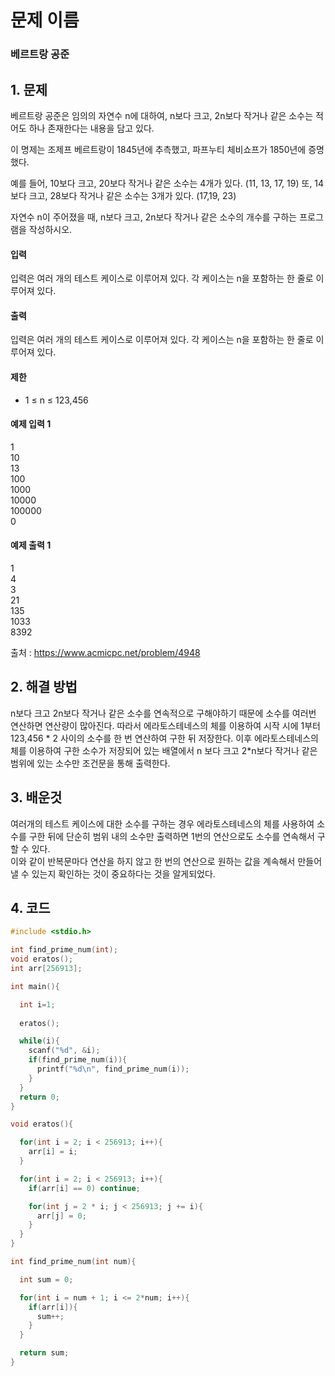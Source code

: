 # 문제 이름
### 베르트랑 공준

## 1. 문제
베르트랑 공준은 임의의 자연수 n에 대하여, n보다 크고, 2n보다 작거나 같은 소수는 적어도 하나 존재한다는 내용을 담고 있다.

이 명제는 조제프 베르트랑이 1845년에 추측했고, 파프누티 체비쇼프가 1850년에 증명했다.

예를 들어, 10보다 크고, 20보다 작거나 같은 소수는 4개가 있다. (11, 13, 17, 19) 또, 14보다 크고, 28보다 작거나 같은 소수는 3개가 있다. (17,19, 23)

자연수 n이 주어졌을 때, n보다 크고, 2n보다 작거나 같은 소수의 개수를 구하는 프로그램을 작성하시오.

#### 입력
입력은 여러 개의 테스트 케이스로 이루어져 있다. 각 케이스는 n을 포함하는 한 줄로 이루어져 있다.


#### 출력
입력은 여러 개의 테스트 케이스로 이루어져 있다. 각 케이스는 n을 포함하는 한 줄로 이루어져 있다.

#### 제한
-   1 ≤ n ≤ 123,456

#### 예제 입력 1
1</br>
10</br>
13</br>
100</br>
1000</br>
10000</br>
100000</br>
0

#### 예제 출력 1
1</br>
4</br>
3</br>
21</br>
135</br>
1033</br>
8392</br>

출처 : https://www.acmicpc.net/problem/4948

## 2. 해결 방법
n보다 크고 2n보다 작거나 같은 소수를 연속적으로 구해야하기 때문에 소수를 여러번 연산하면 연산량이 많아진다. 따라서 에라토스테네스의 체를 이용하여 시작 시에 1부터 123,456 * 2 사이의 소수를 한 번 연산하여 구한 뒤 저장한다. 이후 에라토스테네스의 체를 이용하여 구한 소수가 저장되어 있는 배열에서 n 보다 크고 2*n보다 작거나 같은 범위에 있는 소수만 조건문을 통해 출력한다.

## 3. 배운것
여러개의 테스트 케이스에 대한 소수를 구하는 경우 에라토스테네스의 체를 사용하여 소수를 구한 뒤에 단순히 범위 내의 소수만 출력하면 1번의 연산으로도 소수를 연속해서 구할 수 있다.</br>
이와 같이 반복문마다 연산을 하지 않고 한 번의 연산으로 원하는 값을 계속해서 만들어낼 수 있는지 확인하는 것이 중요하다는 것을 알게되었다.

## 4. 코드

```C++
#include <stdio.h>

int find_prime_num(int);
void eratos();
int arr[256913];

int main(){

  int i=1;
  
  eratos();

  while(i){
    scanf("%d", &i);
    if(find_prime_num(i)){
      printf("%d\n", find_prime_num(i));
    }
  }
  return 0;
}

void eratos(){

  for(int i = 2; i < 256913; i++){
    arr[i] = i;
  }

  for(int i = 2; i < 256913; i++){
    if(arr[i] == 0) continue;

    for(int j = 2 * i; j < 256913; j += i){
      arr[j] = 0;
    }
  }
}

int find_prime_num(int num){

  int sum = 0;

  for(int i = num + 1; i <= 2*num; i++){
    if(arr[i]){
      sum++;
    }
  }

  return sum;
}
```